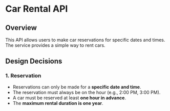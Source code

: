 # Car Rental API

## Overview
This API allows users to make car reservations for specific dates and times. The service provides a simple way to rent cars.

##  Design Decisions

### 1. **Reservation**
   - Reservations can only be made for a **specific date and time**.
   - The reservation must always be on the hour (e.g., 2:00 PM, 3:00 PM).
   - A car must be reserved at least **one hour in advance**. 
   - The **maximum rental duration is one year**. 
